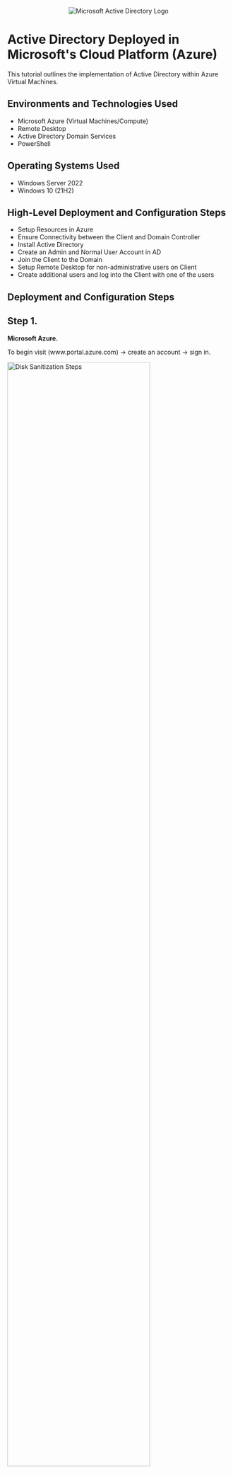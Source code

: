 <p align="center">
<img src="https://i.imgur.com/pU5A58S.png" alt="Microsoft Active Directory Logo"/>
</p>

<h1>Active Directory Deployed in Microsoft's Cloud Platform (Azure)</h1>
This tutorial outlines the implementation of  Active Directory within Azure Virtual Machines.<br />


<h2>Environments and Technologies Used</h2>

- Microsoft Azure (Virtual Machines/Compute)
- Remote Desktop
- Active Directory Domain Services
- PowerShell

<h2>Operating Systems Used </h2>

- Windows Server 2022
- Windows 10 (21H2)

<h2>High-Level Deployment and Configuration Steps</h2>

- Setup Resources in Azure
- Ensure Connectivity between the Client and Domain Controller
- Install Active Directory
- Create an Admin and Normal User Account in AD
- Join the Client to the Domain
- Setup Remote Desktop for non-administrative users on Client
- Create additional users and log into the Client with one of the users



<h2>Deployment and Configuration Steps</h2>
<p>
<p>
<h2>Step 1.</h2> 
  
**Microsoft Azure.** 
<p>
To begin visit (www.portal.azure.com) -> create an account -> sign in.
<p>
<p> 
<img src="https://imgur.com/BRZFE2w.png" height="80%" width="80%" alt="Disk Sanitization Steps"/>
</p>
<p>
</p>
<br />

<h2>Step 2.</h2> 

**Create the Domain Controller Virtual Machine.** 
<p>
The computer where Active Directory will be installed is known as the Domain Controller. From the Azure homescreen select the "Virtual Machines" tab at the top. Click on "Create" -> select "Azure Virtual Machine". From this screen you will start in the "Basics" tab. In the Resource Group field below select "Create New" and assign it a name of your choice (for example ActiveDirectory). This "Resource Group" is where the Virtual Machine will be stored. Next assign a name of your choice in the "Virtual Machine Name" field (ex. DomainController-VM), this will be the name of your Domain Controller moving forward. For this example I will leave the other settings default, except for the "Image" field. Set "Image" to "Windows Sever 2022 Datacenter: Azure Edition". Next scroll down and in the "Size" field select the option with 2vcpus and 16 Gib of memory. In the Administrator account section just below, assign a username and password (store in a secure place in case you forget it). Now we can click "Review+Create" at the very bottom. Once "Validation" has passed you can click "Create" once more at the bottom of the window. This may take a few minutes to complete.
<p>
<p>
<img src="https://imgur.com/ddZi8Wm.png" height="70%" width="70%" alt="Disk Sanitization Steps"/> 
<img src="https://imgur.com/CDAO9iB.png" height="70%" width="70%" alt="Disk Sanitization Steps"/> 
<img src="https://imgur.com/oNnTmAZ.png" height="70%" width="70%" alt="Disk Sanitization Steps"/> 
<img src="https://imgur.com/09TbcTB.png" height="70%" width="70%" alt="Disk Sanitization Steps"/>
</p>
<p>
</p>
<br />

<h2>Step 3.</h2> 

**Set Domain Controller’s NIC Private IP Address to Static.**
<p>
First go back to the homepage and select the "Virtual Machine" tab again and click on the domain controller VM that was just created. This will bring you to the VM Overview page where all of it's settings can be viewed and changed if neccessary. **Take note of the Resource Group and Virtual Network (Vnet) that were created for the VM (we will need this for the Client VM we will create next). On the left hand side under "Settings" click on "Networking". From the Networking page, next to the bold words "Network Interface:" you will see the virtual machine's network interface card highlighted and bolded in blue (in our example it is called "domaincontroller-vm204_z1"). Click on it and you will be brought to the "Network Interface Card" (NIC) settings page. Select "Configure your IP's"  button at the bottom of the screen. Now click on the name "ipconfig1", a new pop up will appear on the right of the screen. From there change the "Private IP Address Settings" from Dynamic -> to Static -> then click save. 
<p>
<p>
<img src="https://imgur.com/QuZUmma.png" height="80%" width="80%" alt="Disk Sanitization Steps"/> 
<img src="https://imgur.com/s2u02zs.png" height="80%" width="80%" alt="Disk Sanitization Steps"/>
<img src="https://imgur.com/BxU9mmr.png" height="80%" width="80%" alt="Disk Sanitization Steps"/>
<img src="https://imgur.com/9cHazhQ.png" height="80%" width="80%" alt="Disk Sanitization Steps"/>
<img src="https://imgur.com/L5K3cwW.png" height="80%" width="80%" alt="Disk Sanitization Steps"/>
</p>
<p>
</p>
<br />

<h2>Step 4.</h2>

**Create the Client VM (Windows 10).** 
<p>
Now it's time to set up the second virtual machine that will become the Client with which will connect to the Domain Controller via the network that was previously established. Go to the Azure home screen -> select the Virtual Machine tab -> select the same Resource Group that was created for the Domain Controller VM (in this case ActiveDirectory). Leave the other settings the same as the DM setup except for the "Image" -> change that to Windows 10 operating system -> go to "Size" -> select 2 VCPUs and 16 GIB of memory -> Assign a Username and Password -> check the box at the very bottom under "Licensing" to confirm eligibility. Now you must go to the "Networking" tab (next to "Disks") and select the same "Virtual Network" that was created for the Domain Controller VM. You can view the Virtual Network on the VM Overview page we visited in the previous step. (**Note sometimes the Virtual Network for the Domain Controller will not appear as an option to select for the Client, usually this is because the first VM that was created is still being built. This is ok, just wait a few minutes and refresh the browser and the next attempt at creating the Client VM should have the same Domain Controller's Virtual Network as the default already selected.) Once this is done, you can validate and create the Client VM.
<p>
<p>
<img src="https://imgur.com/boRURQ5.png" height="80%" width="80%" alt="Disk Sanitization Steps"/> 
</p>
<p>
</p>
<br />

<h2>Step 5.</h2>

**VM Overview** 
<p>
To make it easy to find the IP Address' we will need to check and copy in the coming steps, let's open the Virtual Machine Overview pages for each one we just created. Go to the Azure homepage -> click the Virtual Machine tab -> hold down the ctrl button on the keyboard and left click each Virtual Machine highlighted in blue. Two new browser windows will open with each VM's configuration settings. At this time ensure both Virtual Networks match (located in the upper right corner of the overview page), in this case DomainController-VM-vnet/default.
<p>
<p>
<img src="https://imgur.com/jcsJAR0.png" height="80%" width="80%" alt="Disk Sanitization Steps"/> 
<img src="https://imgur.com/31GYCH7.png" height="80%" width="80%" alt="Disk Sanitization Steps"/>
</p>
<p>
</p>
<br />

<h2>Step 6.</h2>

**Notepad (Optional)** 
<p>
This step is optional, but will be very helpful for keeping track of all the Usernames and Passwords that will be created throughout this tutorial. Go to the start menu and type "Notepad" and open the app. Write down the usernames and passwords for the Domain and Client VM's that were created. You can add to this list as you create more later on.*Note for keeping track of real world passwords and sensitive login info, use a password manager client or another secure method.  
<p>
<p>
<img src="https://i.imgur.com/DneaCuI.png" height="20%" width="20%" alt="Disk Sanitization Steps"/> 
</p>
<p>
</p>
<br />

<h2>Step 7.</h2> 

**Login to the Client Virtual Machine with Remote Desktop.** 
<p>
Go to the start menu and type "Remote Desktop" and open the Remote Desktop Connection program. Log into the Client VM by copying the "Public IP Address" located on the Client VM overview page (upper right corner) -> enter it in the "Computer" field of Remote Desktop and click connect -> now enter the username and password that was assigned to it and click "Ok" to login -> click yes if an authentication warning appears.
<p>
<p> 
<img src="https://imgur.com/qNdcnwN.png" height="50%" width="50%" alt="Disk Sanitization Steps"/>
</p>
<p>
</p>
<br />

<h2>Step 8.</h2>

**Ensure Connectivity between the Client and Domain Controller.** 
<p>
After logging in, a new window will appear. This new window is your Client Virtual Machine (it's own fully functional computer running Windows 10 in the Cloud). You can minimize this window anytime to return to the "Host" computer. From within that Client VM window go to the start menu and type "CMD" to bring up "Command Prompt" -> select it to open. To test the connection with the Domain Controller VM (that is on the same Virtual Network), we will send a ping via the command prompt. First take note of the "Private IP Address" for the Domain Controller on it's VM overview page (under the Networking section on the right). This is the address we will "Ping" (in this case it's 10.0.0.4). Type in the Command Prompt "ping -t 10.0.0.4" to send a perpetual "ping" (connection test) to our Domain Controller VM. Notice that the request is timed out. We will fix this in the next step.
<p>
<p> 
<img src="https://imgur.com/MQXg0RI.png" height="80%" width="80%" alt="Disk Sanitization Steps"/> 
</p>
<p>
</p>
<br />

<h2>Step 9.</h2> 

**Ensure Connectivity between the client and Domain Controller (continued).** 
<p>
Now we will login to our Domain Controller via Remote Desktop. Use the Public IP Address for the Domain Controller (found on VM overview screen) to enter in Remote Desktop and use the username and password assigned to it. Wait for Windows Server to finish loading -> go to the strart menu -> type in wf.msc to bring up the Windows Defender Firewall program and open it. In Windows Firewall -> select "Inbound Rules" -> locate the rule named "Virtual Machine Monitoring (Echo Request-ICMPv4-in) -> right click and "Enable Rule". Once this is complete, go back to the Client VM window and notice now that you are receiving a reply from 10.0.0.4 (the Domain Controller). You can stop the ping by hitting ctrl and c on the keyboard. Great! Now we know there is a definite connection between the two computers.
<p>
<p> 
<img src="https://imgur.com/PjfKPz8.png" height="70%" width="70%" alt="Disk Sanitization Steps"/>
<img src="https://imgur.com/R2A27P9.png" height="70%" width="70%" alt="Disk Sanitization Steps"/> 
<img src="https://imgur.com/x6h5Wp8.png" height="70%" width="70%" alt="Disk Sanitization Steps"/> 
</p>
<p>
</p>
<br />

<h2>Step 10.</h2>

**Install Active Directory.** 
<p>
With connectivity established, we can now begin to install Active Directory on the Domain Controller VM. On the Sever Manager Dasboard -> select 2. Add roles and features -> click "Next" in the wizard until you get to "Sever Roles" -> check the box next to "Active Directory Domain Services" -> click next-> click "Add Features" -> click "Next" until you get to confirmation -> click "Install" and wait.
<p>
<p> 
<img src="https://imgur.com/Ee3ZbNU.png" height="70%" width="70%" alt="Disk Sanitization Steps"/>
<img src="https://imgur.com/bHrgjSx.png" height="70%" width="70%" alt="Disk Sanitization Steps"/>
<img src="https://imgur.com/WTWE1RG.png" height="70%" width="70%" alt="Disk Sanitization Steps"/> 
<img src="https://imgur.com/mTH0zU6.png" height="70%" width="70%" alt="Disk Sanitization Steps"/>
</p>
<p>
</p>
<br />

<h2>Step 11.</h2>

**Install Active Directory (continued).** 
<p>
When the install is complete, you will see a yellow triangle appear in the top right corner next to a flag. Click this flag and a small window will appear -> under "Post-Deployment configuration" click on "Promote this server to a domain controller" -> a new window will open under Deployment Configuration -> select the deployment operation "Add a new forest" -> in the "Root domain name:" field assign it a name, in this example I chose "mydomain.com" (This will now be the Domain Controller's official name). Click "next" and enter in a password  -> click "next" until you get to "Additional options" and wait for the domain name to load -> click next again until you come to the "Prerequisites check" section and click "Install". The Domain Controller VM will now restart. You will lose your connection to it in the process, that's ok, we will reconnect in the next step.
<p>
<p> 
<img src="https://imgur.com/WVaHLOb.png" height="70%" width="70%" alt="Disk Sanitization Steps"/> 
<img src="https://imgur.com/SRO8aPJ.png" height="70%" width="70%" alt="Disk Sanitization Steps"/> 
<img src="https://imgur.com/jIMTV0V.png" height="70%" width="70%" alt="Disk Sanitization Steps"/> 
<img src="https://imgur.com/I2k5yty.png" height="70%" width="70%" alt="Disk Sanitization Steps"/>
<img src="https://imgur.com/syOapvK.png" height="70%" width="70%" alt="Disk Sanitization Steps"/> 
<img src="https://imgur.com/LBvmgzt.png" height="70%" width="70%" alt="Disk Sanitization Steps"/>
</p>
<p>
</p>
<br />

<h2>Step 12.</h2> 

**Log back into the Domain Controller VM.** 
<p>
To log back in we will now use the Domain Name we just created with the Active Directory install. Enter the domain's name you assigned followed by a backslash and then the Username, for this example it will be mydomain.com\labuser -> now enter the password and login. 
<p>
<p> 
<img src="https://imgur.com/5ZcDV4A.png" height="40%" width="40%" alt="Disk Sanitization Steps"/> 
</p>
<p>
</p>
<br />

<h2>Step 13.</h2> 

**Create an Admin and Normal User Account in Active Directory.**
<p>
Now that we are logged back into the Domain Controller VM under the new domain name we created, we will start to create groups that we can add users to. From the Sever Manager Dasboard in the upper right corner click on "Tools" -> select "Active Directory Users and Computers" (you can also go to the start menu and search for this as well). Once opened, Under the heading on the left of the window titled "Active Directory User and Computers" select the name of the domain that was created in the previous step(in this case mydomain.com). You will notice 6 folders that already exist here, we will add 2 more in this tutorial. Right click on the domain -> select New -> choose "Organizational Unit" -> name it "ADMINS" for this example. Repeat this and create another Organizational Unit called EMPLOYEES. 
<p>
<p> 
<img src="https://imgur.com/6JIbYfA.png" height="70%" width="70%" alt="Disk Sanitization Steps"/>
<img src="https://imgur.com/2AB3h38.png" height="70%" width="70%" alt="Disk Sanitization Steps"/> 
<img src="https://imgur.com/fWsv9Z2.png" height="70%" width="70%" alt="Disk Sanitization Steps"/> 
</p>
<p>
</p>
<br />

<h2>Step 14.</h2>

**Create a new User/Administrator.**
<p>
Begin by opening the ADMINS organizational unit that was created in the previous step and right click -> select New -> select User. Fill in the First and Last name and assign a User Login Name -> click next -> assign a Password (uncheck "user must change password at next logon" for this example, usually this is left on) -> click Next -> click Finish (write down username and password in case you forget).
<p>
<p> 
<img src="https://imgur.com/3967bDO.png" height="70%" width="70%" alt="Disk Sanitization Steps"/>
<img src="https://imgur.com/6Veye3B.png" height="70%" width="70%" alt="Disk Sanitization Steps"/>
</p>
<p>
</p>
<br />

<h2>Step 15.</h2>

**Create a new User/Administrator (continued).**
<p>
Now we will make this User the Admin. To do this go to ADMINS -> right click on the User that was just created -> select Properties -> click the "Members of" tab -> click "Add" -> type "domain" in the "Enter the object names" field -> click "Check Names" -> select "Domain Admins" -> click Ok -> click Apply -> click Ok. Now we can logoff and sign back in as this new administator. Go to command prompt -> type logoff. Go back to remote desktop connection and login to the Domain Controller again this time using the domain name \  followed by the username and password we just assigned the admin, in this example it's mydomain.com\joe_admin. We will use this admin account for the Domain Controller moving forward.
<p>
<p> 
<img src="https://imgur.com/CsKpwNk.png" height="70%" width="70%" alt="Disk Sanitization Steps"/>
<img src="https://imgur.com/ZUD9JDh.png" height="40%" width="40%" alt="Disk Sanitization Steps"/> 
</p>
<p>
</p>
<br />

<h2>Step 16.</h2> 

**Join the Client to your Domain.** 
<p>
In order for the Client VM to regonize the Domain we set up, we have to set the Domain Controller's DNS server as the Client's DNS server for it to work. Go to the Azure Portal -> go to the  Client VM's overview page -> click on Networking (on the left of the screen) -> click on the Network Interface: (highlighted and bolded in blue, towards the top middle of the screen) -> click "Choose DNS server" -> select "Custom" and type in the DNS server field the Private IP Address of the Domain Controller VM (found on the Domain Controller's VM overview page) -> click "Save". Once saving is complete, go back to the Azure Virtual Macnine page -> select the Client VM -> click Restart at the top of the screen -> click Yes. Wait a few minutes for the Client to restart.
<p>
<p> 
<img src="https://imgur.com/RqP8k8y.png" height="60%" width="60%" alt="Disk Sanitization Steps"/> 
<img src="https://imgur.com/BGPvbeS.png" height="60%" width="60%" alt="Disk Sanitization Steps"/> 
<img src="https://imgur.com/e4mdVLc.png" height="60%" width="60%" alt="Disk Sanitization Steps"/> 
<img src="https://imgur.com/DttcJJG.png" height="40%" width="40%" alt="Disk Sanitization Steps"/> 
<p>
</p>
<br />

<h2>Step 17.</h2> 

**Join the Client to your Domain(continued).** 
<p>
Log back into the Client VM (using the original username and password set for it) via Remote Desktop. Once logged back in -> right click on the Start menu -> select System -> click on "Rename this PC (advanced)" -> in the new window click "Change" next to change domain workgroup -> Click "Domain" under Member of -> enter the name of the Domain "created in Active Directory" in the field -> click Ok -> Enter in the Username and Password assigned to the administrator of the Domain (ex mydomain\joe_admin) -> click Ok. The computer will prompt you to Restart (note prompt windows may be behind the window you are currently on). Click to restart. Now log on to the Client VM as the admin we created for the Domain Controller (we can do this now that we have joined the Client to the Domain). Lastly we will go back to the Domain Controller VM(Remote Desktop) and verify Client-1 shows up in Active Directory Users and Computers (ADUC) inside the “Computers” container on the root of the domain.
<p>
<p>  
<img src="https://imgur.com/GTRZPaP.png" height="60%" width="60%" alt="Disk Sanitization Steps"/> 
<img src="https://imgur.com/EEVAJld.png" height="60%" width="60%" alt="Disk Sanitization Steps"/> 
<img src="https://imgur.com/BmTLJvm.png" height="60%" width="60%" alt="Disk Sanitization Steps"/> 
<img src="https://imgur.com/3x10UXA.png" height="40%" width="40%" alt="Disk Sanitization Steps"/> 
</p>
<p>
</p>
<br />

<h2>Step 18.</h2>

**Verify Client is Present in Active Directory.** 
<p> Switch back to the Domain Controller VM(Remote Desktop) and verify Client shows up in Active Directory. Go to Active Directory Users and Computers (ADUC) -> select the Domain -> select “Computers”. You should see the Client VM present in this group.
<p>
<p>  
<img src="https://imgur.com/xTwYeHN.png" height="60%" width="60%" alt="Disk Sanitization Steps"/> 
</p>
<p>
</p>
<br />

<h2>Step 19.</h2> 

**Setup Remote Desktop for Non-Administrative Users on Client VM.** 
<p>
Logon to the Client VM as the Domain Admin. From the home screen, right click on the start menu -> select system -> select Remote Desktop (over to the right) -> under User Accounts click "Select users that can remotely access this PC" -> Click Add -> type "domain users" in the "Enter the object names" field -> click Check Names -> select Domain Users -> click Ok -> click Ok again.
<p>
<p> 
<img src="https://imgur.com/T6fGN4d.png" height="70%" width="70%" alt="Disk Sanitization Steps"/> 
<img src="https://imgur.com/xiFwEXO.png" height="40%" width="40%" alt="Disk Sanitization Steps"/>
</p>
<p>
</p>
<br />

<h2>Step 20.</h2>

**Create Users to Test Functionality.** 
<p>
Finally let's create some new users in Active Directory so that we can use to test logging on the Client with them, ensuring everything is working properly. Log into the Domain Controller VM as the Admin -> open Active Directory Users and Computers -> select EMPLOYEES -> right click select New -> select User. You can create any number of users you like and assign any name/user logon/password to them, as this is only a test. Once this is complete, attempt to log into the Client VM using the Username and Password from one of the users you just created (in this example mydomain.com\alice.a). 
<p>
<p> 
<img src="https://imgur.com/MzIxUtk.png" height="70%" width="70%" alt="Disk Sanitization Steps"/> 
<img src="https://imgur.com/dBo5aDL.png" height="70%" width="70%" alt="Disk Sanitization Steps"/>
<img src="https://imgur.com/kPAxDDM.png" height="70%" width="70%" alt="Disk Sanitization Steps"/> 
<img src="https://imgur.com/8epTMKs.png" height="70%" width="70%" alt="Disk Sanitization Steps"/> 
<img src="https://imgur.com/QNd2sdH.png" height="40%" width="40%" alt="Disk Sanitization Steps"/> 
<img src="https://imgur.com/rNdiOTy.png" height="70%" width="70%" alt="Disk Sanitization Steps"/>
</p>
<p>
</p>
<br />
<h2>Congratulations!!!</h2>

Active Directory is now setup and functioning properly.

